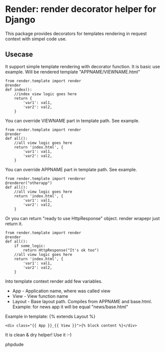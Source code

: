 Render: render decorator helper for Django
==========================================

This package provides decorators for templates rendering in request context with simpel code use.

Usecase
-------

It support simple template rendering with decorator function. It is basic use example. Will be
rendered template "APPNAME/VIEWNAME.html"

	from render.template import render
	@render
	def index():
		//index view logic goes here
		return {
			'var1': val1,
			'var2': val2,
		}

You can override VIEWNAME part in template path. See example.

	from render.template import render
	@render
	def all():
		//all view logic goes here
		return 'index.html', {
			'var1': val1,
			'var2': val2,
		}

You can override APPNAME part in template path. See example.

	from render.template import renderer
	@renderer("otherapp")
	def all():
		//all view logic goes here
		return 'index.html', {
			'var1': val1,
			'var2': val2,
		}

Or you can return "ready to use HttpResponse" object. render wrapepr just return it.

	from render.template import render
	@render
	def all():
		if some_logic:
			return HttpResponse("It's ok too")
		//all view logic goes here
		return 'index.html', {
			'var1': val1,
			'var2': val2,
		}

Into template context render add few variables.
- App - Application name, where was called view
- View - View function name
- Layout - Base layout path. Compiles from APPNAME and base.html. Example: for news app it will be equal "news/base.html"

Example in template:
	{% extends Layout %}

	<div class="{{ App }}_{{ View }}">{% block content %}</div>

It is clean & dry helper! Use it :-)

phpdude

